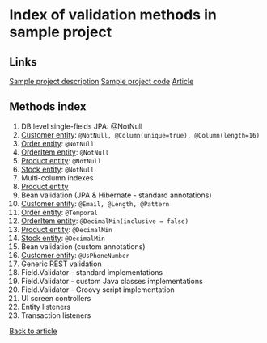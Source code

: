 # Index of validation methods in sample project

## Links
[Sample project description](order-management.md)
[Sample project code](order-management/)
[Article](README.md)

## Methods index

1. DB level single-fields JPA: @NotNull
  1. [Customer entity](order-management/modules/global/src/com/haulmont/dyakonoff/entity/Customer.java): `@NotNull, @Column(unique=true), @Column(length=16)`
  1. [Order entity](order-management/modules/global/src/com/haulmont/dyakonoff/entity/Order.java): `@NotNull`
  1. [OrderItem entity](order-management/modules/global/src/com/haulmont/dyakonoff/entity/Order.java): `@NotNull`
  1. [Product entity](order-management/modules/global/src/com/haulmont/dyakonoff/entity/Product.java): `@NotNull`
  1. [Stock entity](order-management/modules/global/src/com/haulmont/dyakonoff/entity/Stock.java): `@NotNull`
1. Multi-column indexes
  1. [Product entity](order-management/modules/global/src/com/haulmont/dyakonoff/entity/Product.java)
1. Bean validation (JPA & Hibernate - standard annotations)
  1. [Customer entity](order-management/modules/global/src/com/haulmont/dyakonoff/entity/Customer.java): `@Email, @Length, @Pattern`
  1. [Order entity](order-management/modules/global/src/com/haulmont/dyakonoff/entity/Order.java): `@Temporal`
  1. [OrderItem entity](order-management/modules/global/src/com/haulmont/dyakonoff/entity/Order.java): `@DecimalMin(inclusive = false)`
  1. [Product entity](order-management/modules/global/src/com/haulmont/dyakonoff/entity/Product.java): `@DecimalMin`
  1. [Stock entity](order-management/modules/global/src/com/haulmont/dyakonoff/entity/Stock.java): `@DecimalMin`
1. Bean validation (custom annotations)
  1. [Customer entity](order-management/modules/global/src/com/haulmont/dyakonoff/entity/Customer.java): `@UsPhoneNumber`
1. Generic REST validation
1. Field.Validator - standard implementations
1. Field.Validator - custom Java classes implementations
1. Field.Validator - Groovy script implementation
1. UI screen controllers
1. Entity listeners
1. Transaction listeners

[Back to article](README.md)
